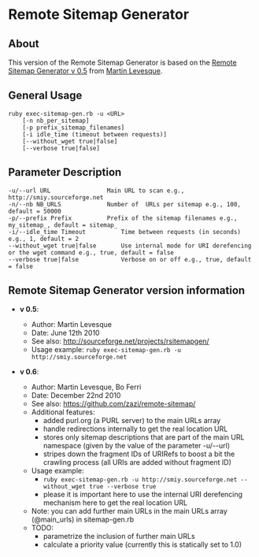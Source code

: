 Remote Sitemap Generator
========================

About
-----

This version of the Remote Sitemap Generator is based on the [Remote Sitemap Generator v 0.5](http://sourceforge.net/projects/rsitemapgen/) from [Martin Levesque](http://sourceforge.net/users/martinlev).

General Usage
-------------

	ruby exec-sitemap-gen.rb -u <URL> 
		[-n nb_per_sitemap] 
		[-p prefix_sitemap_filenames] 
		[-i idle_time (timeout between requests)] 
		[--without_wget true|false] 
		[--verbose true|false]
		
Parameter Description
---------------------

	-u/--url URL 				Main URL to scan e.g., http://smiy.sourceforge.net
	-n/--nb NB_URLS				Number of  URLs per sitemap e.g., 100, default = 50000
	-p/--prefix Prefix			Prefix of the sitemap filenames e.g., my_sitemap_, default = sitemap_
	-i/--idle_time Timeout			Time between requests (in seconds) e.g., 1, default = 2
	--without_wget true|false		Use internal mode for URI derefencing or the wget command e.g., true, default = false
	--verbose true|false			Verbose on or off e.g., true, default = false

Remote Sitemap Generator version information
--------------------------------------------

* <b>v 0.5</b>:
	* Author: Martin Levesque
	* Date: June 12th 2010
	* See also: http://sourceforge.net/projects/rsitemapgen/
	* Usage example: `ruby exec-sitemap-gen.rb -u http://smiy.sourceforge.net`
		
* <b>v 0.6</b>:
	* Author: Martin Levesque, Bo Ferri
	* Date: December 22nd 2010
	* See also: https://github.com/zazi/remote-sitemap/
	* Additional features: 
		* added purl.org (a PURL server) to the main URLs array
		* handle redirections internally to get the real location URL
		* stores only sitemap descriptions that are part of the main URL namespace (given by the value of the parameter -u/--url)
		* stripes down the fragment IDs of URIRefs to boost a bit the crawling process (all URIs are added without fragment ID)
	* Usage example: 
		* `ruby exec-sitemap-gen.rb -u http://smiy.sourceforge.net --without_wget true --verbose true`
		* please it is important here to use the internal URI derefencing mechanism here to get the real location URL
	* Note: you can add further main URLs in the main URLs array (@main_urls) in sitemap-gen.rb
	* TODO: 
		* parametrize the inclusion of further main URLs
		* calculate a priority value (currently this is statically set to 1.0)
